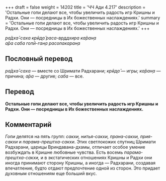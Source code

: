 +++
draft = false
weight = 14202
title = 'ЧЧ Ади 4.217'
description = 'Остальные гопи делают все, чтобы увеличить радость игр Кришны и Радхи. Они — посредницы в Их божественных наслаждениях.'
summary = 'Остальные гопи делают все, чтобы увеличить радость игр Кришны и Радхи. Они — посредницы в Их божественных наслаждениях.'
+++

_ра̄дха̄-саха крӣд̣а̄ раса-вр̣ддхира ка̄ран̣а  
а̄ра саба гопӣ-ган̣а расопакаран̣а_

## Пословный перевод

_ра̄дха̄_\-_саха_ — вместе со Шримати Радхарани; _крӣд̣а̄_ — игры; _ка̄ран̣а_ — причина; _а̄ра_ — другие; _саба_ — все.

## Перевод

**Остальные гопи делают все, чтобы увеличить радость игр Кришны и Радхи. Они — посредницы в Их божественных наслаждениях.**

## Комментарий

_Гопи_ делятся на пять групп: _сакхи, нитья-сакхи, прана-сакхи, прия-сакхи_ и _парама-прештха-сакхи_. Этих светлокожих спутниц Шримати Радхарани, царицы Вриндавана-дхамы, отличает особое умение возбуждать в Кришне любовные чувства. Есть восемь _парама-прештха-сакхи,_ и в экстатических отношениях Кришны и Радхи они иногда принимают сторону Кришны, а иногда — Радхарани, создавая впечатление, будто отдают предпочтение одной из сторон. Это придает духовным отношениям еще больший вкус.
